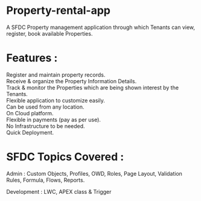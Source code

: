 # Property-rental-app
A SFDC Property management application through which Tenants can view, register, book available Properties.

# Features :

Register and maintain property records.<br>
Receive & organize the Property Information Details. <br>
Track & monitor the Properties which are being shown interest by the  
Tenants.<br>
Flexible application to customize easily. <br>
Can be used from any location.<br>
On Cloud platform.<br>
Flexible in payments (pay as per use). <br>
No Infrastructure to be needed.<br>
Quick Deployment.<br>

# SFDC Topics Covered :
Admin : Custom Objects, Profiles, OWD, Roles, Page Layout, Validation Rules, Formula, Flows, Reports.

Development : LWC, APEX class & Trigger
